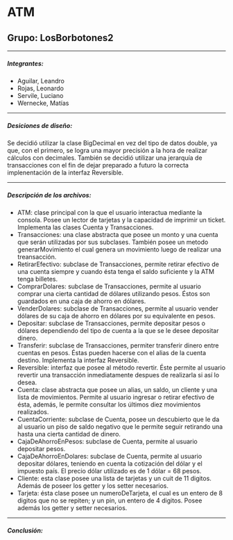 # ATM

## Grupo: LosBorbotones2
-----------------------------------------------------------------------------------------------------
##### Integrantes: 
- Aguilar, Leandro
- Rojas, Leonardo
- Servile, Luciano
- Wernecke, Matías
-----------------------------------------------------------------------------------------------------
##### Desiciones de diseño:
Se decidió utilizar la clase BigDecimal en vez del tipo de datos double, ya que, con el primero, se logra una mayor precisión a
la hora de realizar cálculos con decimales. También se decidió utilizar una jerarquía de transacciones con el fin de dejar preparado
a futuro la correcta implenentación de la interfaz Reversible.

-----------------------------------------------------------------------------------------------------
##### Descripción de los archivos:
- ATM: clase principal con la que el usuario interactua mediante la consola. Posee un lector de tarjetas y la capacidad de
imprimir un ticket. Implementa las clases Cuenta y Transacciones.
- Transacciones: una clase abstracta que posee un monto y una cuenta que serán utilizadas por sus subclases. También posee un metodo
generarMovimiento el cual genera un movimiento luego de realizar una treansacción.
- RetirarEfectivo: subclase de Transacciones, permite retirar efectivo de una cuenta siempre y cuando ésta tenga el saldo suficiente
y la ATM tenga billetes.
- ComprarDolares: subclase de Transacciones, permite al usuario comprar una cierta cantidad de dólares utilizando pesos. 
Éstos son guardados en una caja de ahorro en dólares.
- VenderDolares: subclase de Transacciones, permite al usuario vender dólares de su caja de ahorro en dólares por su equivalente en pesos.
- Depositar: subclase de Transacciones, permite depositar pesos o dólares dependiendo del tipo de cuenta a la que se le desee depositar dinero.
- Transferir: subclase de Transacciones, permiter transferir dinero entre cuentas en pesos. Éstas pueden hacerse con el alias de la cuenta destino. Implementa la interfaz Reversible.
- Reversible: interfaz que posee al método revertir. Éste permite al usuario revertir una transacción inmediatamente despues de realizarla si así lo desea.
- Cuenta: clase abstracta que posee un alias, un saldo, un cliente y una lista de movimientos. Permite al usuario ingresar o retirar efectivo de ésta, además, le permite consultar los últimos diez movimientos realizados.
- CuentaCorriente: subclase de Cuenta, posee un descubierto que le da al usuario un piso de saldo negativo que le permite seguir retirando una hasta una cierta cantidad de dinero.
- CajaDeAhorroEnPesos: subclase de Cuenta, permite al usuario depositar pesos.
- CajaDeAhorroEnDolares: subclase de Cuenta, permite al usuario depositar dólares, teniendo en cuenta la cotización del dólar y el impuesto país. El precio dólar utilizado es de 1 dólar = 68 pesos.
- Cliente: esta clase posee una lista de tarjetas y un cuit de 11 digitos. Además de poseer los getter y los setter necesarios.
- Tarjeta: ésta clase posee un numeroDeTarjeta, el cual es un entero de 8 digitos que no se repiten; y un pin, un entero de 4 digitos. Posee además los getter y setter necesarios.

-----------------------------------------------------------------------------------------------------
##### Conclusión: 
